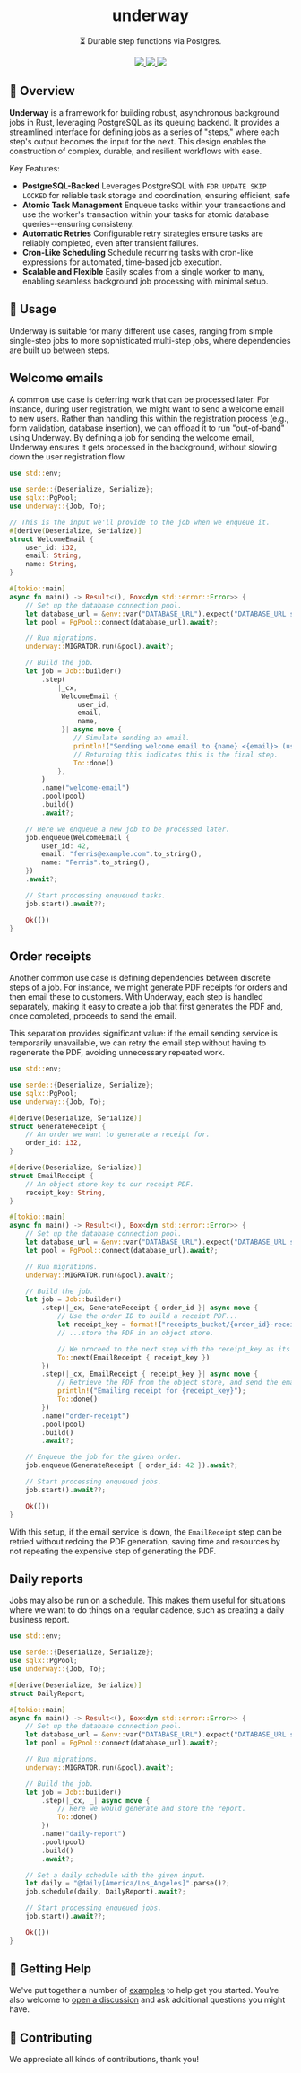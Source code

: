 <h1 align="center">
    underway
</h1>

<p align="center">
    ⏳ Durable step functions via Postgres.
</p>

<div align="center">
    <a href="https://crates.io/crates/underway">
        <img src="https://img.shields.io/crates/v/underway.svg" />
    </a>
    <a href="https://docs.rs/underway">
        <img src="https://docs.rs/underway/badge.svg" />
    </a>
    <a href="https://github.com/maxcountryman/underway/actions/workflows/rust.yml">
        <img src="https://github.com/maxcountryman/underway/actions/workflows/rust.yml/badge.svg" />
    </a>
</div>

## 🎨 Overview

**Underway** is a framework for building robust, asynchronous background
jobs in Rust, leveraging PostgreSQL as its queuing backend. It provides a
streamlined interface for defining jobs as a series of "steps," where each
step's output becomes the input for the next. This design enables the
construction of complex, durable, and resilient workflows with ease.

Key Features:

- **PostgreSQL-Backed** Leverages PostgreSQL with `FOR UPDATE SKIP LOCKED` for
  reliable task storage and coordination, ensuring efficient, safe
- **Atomic Task Management** Enqueue tasks within your transactions and use
  the worker's transaction within your tasks for atomic database
  queries--ensuring consisteny.
- **Automatic Retries** Configurable retry strategies ensure tasks are
  reliably completed, even after transient failures.
- **Cron-Like Scheduling** Schedule recurring tasks with cron-like
  expressions for automated, time-based job execution.
- **Scalable and Flexible** Easily scales from a single worker to many,
  enabling seamless background job processing with minimal setup.

## 🤸 Usage

Underway is suitable for many different use cases, ranging from simple
single-step jobs to more sophisticated multi-step jobs, where dependencies
are built up between steps.

## Welcome emails

A common use case is deferring work that can be processed later. For
instance, during user registration, we might want to send a welcome email to
new users. Rather than handling this within the registration process (e.g.,
form validation, database insertion), we can offload it to run "out-of-band"
using Underway. By defining a job for sending the welcome email, Underway
ensures it gets processed in the background, without slowing down the user
registration flow.

```rust
use std::env;

use serde::{Deserialize, Serialize};
use sqlx::PgPool;
use underway::{Job, To};

// This is the input we'll provide to the job when we enqueue it.
#[derive(Deserialize, Serialize)]
struct WelcomeEmail {
    user_id: i32,
    email: String,
    name: String,
}

#[tokio::main]
async fn main() -> Result<(), Box<dyn std::error::Error>> {
    // Set up the database connection pool.
    let database_url = &env::var("DATABASE_URL").expect("DATABASE_URL should be set");
    let pool = PgPool::connect(database_url).await?;

    // Run migrations.
    underway::MIGRATOR.run(&pool).await?;

    // Build the job.
    let job = Job::builder()
        .step(
            |_cx,
             WelcomeEmail {
                 user_id,
                 email,
                 name,
             }| async move {
                // Simulate sending an email.
                println!("Sending welcome email to {name} <{email}> (user_id: {user_id})");
                // Returning this indicates this is the final step.
                To::done()
            },
        )
        .name("welcome-email")
        .pool(pool)
        .build()
        .await?;

    // Here we enqueue a new job to be processed later.
    job.enqueue(WelcomeEmail {
        user_id: 42,
        email: "ferris@example.com".to_string(),
        name: "Ferris".to_string(),
    })
    .await?;

    // Start processing enqueued tasks.
    job.start().await??;

    Ok(())
}
```

## Order receipts

Another common use case is defining dependencies between discrete steps of a
job. For instance, we might generate PDF receipts for orders and then email
these to customers. With Underway, each step is handled separately, making
it easy to create a job that first generates the PDF and, once
completed, proceeds to send the email.

This separation provides significant value: if the email sending service
is temporarily unavailable, we can retry the email step without having to
regenerate the PDF, avoiding unnecessary repeated work.

```rust
use std::env;

use serde::{Deserialize, Serialize};
use sqlx::PgPool;
use underway::{Job, To};

#[derive(Deserialize, Serialize)]
struct GenerateReceipt {
    // An order we want to generate a receipt for.
    order_id: i32,
}

#[derive(Deserialize, Serialize)]
struct EmailReceipt {
    // An object store key to our receipt PDF.
    receipt_key: String,
}

#[tokio::main]
async fn main() -> Result<(), Box<dyn std::error::Error>> {
    // Set up the database connection pool.
    let database_url = &env::var("DATABASE_URL").expect("DATABASE_URL should be set");
    let pool = PgPool::connect(database_url).await?;

    // Run migrations.
    underway::MIGRATOR.run(&pool).await?;

    // Build the job.
    let job = Job::builder()
        .step(|_cx, GenerateReceipt { order_id }| async move {
            // Use the order ID to build a receipt PDF...
            let receipt_key = format!("receipts_bucket/{order_id}-receipt.pdf");
            // ...store the PDF in an object store.

            // We proceed to the next step with the receipt_key as its input.
            To::next(EmailReceipt { receipt_key })
        })
        .step(|_cx, EmailReceipt { receipt_key }| async move {
            // Retrieve the PDF from the object store, and send the email.
            println!("Emailing receipt for {receipt_key}");
            To::done()
        })
        .name("order-receipt")
        .pool(pool)
        .build()
        .await?;

    // Enqueue the job for the given order.
    job.enqueue(GenerateReceipt { order_id: 42 }).await?;

    // Start processing enqueued jobs.
    job.start().await??;

    Ok(())
}
```

With this setup, if the email service is down, the `EmailReceipt` step can
be retried without redoing the PDF generation, saving time and resources by
not repeating the expensive step of generating the PDF.

## Daily reports

Jobs may also be run on a schedule. This makes them useful for situations
where we want to do things on a regular cadence, such as creating a daily
business report.

```rust
use std::env;

use serde::{Deserialize, Serialize};
use sqlx::PgPool;
use underway::{Job, To};

#[derive(Deserialize, Serialize)]
struct DailyReport;

#[tokio::main]
async fn main() -> Result<(), Box<dyn std::error::Error>> {
    // Set up the database connection pool.
    let database_url = &env::var("DATABASE_URL").expect("DATABASE_URL should be set");
    let pool = PgPool::connect(database_url).await?;

    // Run migrations.
    underway::MIGRATOR.run(&pool).await?;

    // Build the job.
    let job = Job::builder()
        .step(|_cx, _| async move {
            // Here we would generate and store the report.
            To::done()
        })
        .name("daily-report")
        .pool(pool)
        .build()
        .await?;

    // Set a daily schedule with the given input.
    let daily = "@daily[America/Los_Angeles]".parse()?;
    job.schedule(daily, DailyReport).await?;

    // Start processing enqueued jobs.
    job.start().await??;

    Ok(())
}
```

## 🛟 Getting Help

We've put together a number of [examples][examples] to help get you started. You're also welcome to [open a discussion](https://github.com/maxcountryman/underway/discussions/new?category=q-a) and ask additional questions you might have.

## 👯 Contributing

We appreciate all kinds of contributions, thank you!

[examples]: https://github.com/maxcountryman/underway/tree/main/examples
[docs]: https://docs.rs/underway

